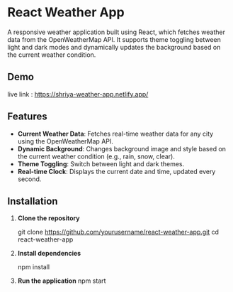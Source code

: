 # React Weather App

A responsive weather application built using React, which fetches weather data from the OpenWeatherMap API. It supports theme toggling between light and dark modes and dynamically updates the background based on the current weather condition.
 
 ## Demo

 live link : https://shriya-weather-app.netlify.app/

## Features

- **Current Weather Data**: Fetches real-time weather data for any city using the OpenWeatherMap API.
- **Dynamic Background**: Changes background image and style based on the current weather condition (e.g., rain, snow, clear).
- **Theme Toggling**: Switch between light and dark themes.
- **Real-time Clock**: Displays the current date and time, updated every second.

## Installation

1. **Clone the repository**
   
   git clone https://github.com/yourusername/react-weather-app.git
   cd react-weather-app

 2.  **Install dependencies**

     npm install

3.  **Run the application**
     npm start

